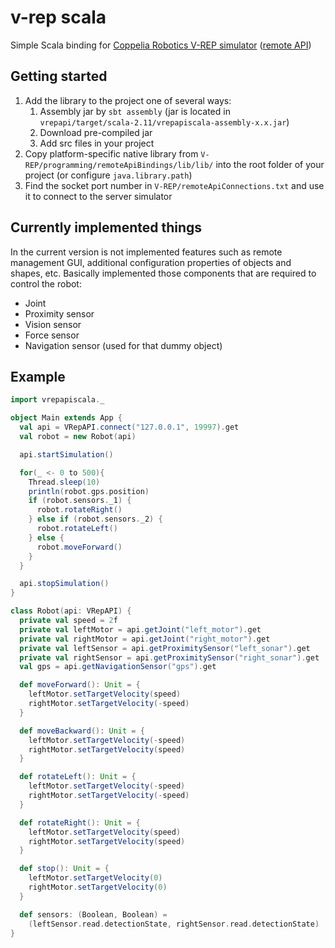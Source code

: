 # v-rep scala
Simple Scala binding for
[Coppelia Robotics V-REP simulator](http://www.coppeliarobotics.com/) ([remote API](http://www.coppeliarobotics.com/helpFiles/en/remoteApiOverview.htm))

## Getting started
1. Add the library to the project one of several ways:
    1. Assembly jar by `sbt assembly`
    (jar is located in `vrepapi/target/scala-2.11/vrepapiscala-assembly-x.x.jar`)
    2. Download pre-compiled jar
    3. Add src files in your project
2. Copy platform-specific native library from
    `V-REP/programming/remoteApiBindings/lib/lib/`
    into the root folder of your project (or configure `java.library.path`)
3. Find the socket port number in `V-REP/remoteApiConnections.txt` and use
    it to connect to the server simulator

## Currently implemented things
In the current version is not implemented features such as remote management GUI,
additional configuration properties of objects and shapes, etc.
Basically implemented those components that are required to control the robot:
* Joint
* Proximity sensor
* Vision sensor
* Force sensor
* Navigation sensor (used for that dummy object)

## Example
```scala
import vrepapiscala._

object Main extends App {
  val api = VRepAPI.connect("127.0.0.1", 19997).get
  val robot = new Robot(api)

  api.startSimulation()

  for(_ <- 0 to 500){
    Thread.sleep(10)
    println(robot.gps.position)
    if (robot.sensors._1) {
      robot.rotateRight()
    } else if (robot.sensors._2) {
      robot.rotateLeft()
    } else {
      robot.moveForward()
    }
  }

  api.stopSimulation()
}

class Robot(api: VRepAPI) {
  private val speed = 2f
  private val leftMotor = api.getJoint("left_motor").get
  private val rightMotor = api.getJoint("right_motor").get
  private val leftSensor = api.getProximitySensor("left_sonar").get
  private val rightSensor = api.getProximitySensor("right_sonar").get
  val gps = api.getNavigationSensor("gps").get

  def moveForward(): Unit = {
    leftMotor.setTargetVelocity(speed)
    rightMotor.setTargetVelocity(-speed)
  }

  def moveBackward(): Unit = {
    leftMotor.setTargetVelocity(-speed)
    rightMotor.setTargetVelocity(speed)
  }

  def rotateLeft(): Unit = {
    leftMotor.setTargetVelocity(-speed)
    rightMotor.setTargetVelocity(-speed)
  }

  def rotateRight(): Unit = {
    leftMotor.setTargetVelocity(speed)
    rightMotor.setTargetVelocity(speed)
  }

  def stop(): Unit = {
    leftMotor.setTargetVelocity(0)
    rightMotor.setTargetVelocity(0)
  }

  def sensors: (Boolean, Boolean) =
    (leftSensor.read.detectionState, rightSensor.read.detectionState)
}
```


